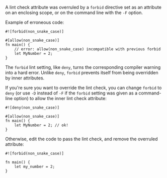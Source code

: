 A lint check attribute was overruled by a `forbid` directive set as an
attribute on an enclosing scope, or on the command line with the `-F` option.

Example of erroneous code:

```compile_fail,E0453
#![forbid(non_snake_case)]

#[allow(non_snake_case)]
fn main() {
    // error: allow(non_snake_case) incompatible with previous forbid
    let MyNumber = 2;
}
```

The `forbid` lint setting, like `deny`, turns the corresponding compiler
warning into a hard error. Unlike `deny`, `forbid` prevents itself from being
overridden by inner attributes.

If you're sure you want to override the lint check, you can change `forbid` to
`deny` (or use `-D` instead of `-F` if the `forbid` setting was given as a
command-line option) to allow the inner lint check attribute:

```
#![deny(non_snake_case)]

#[allow(non_snake_case)]
fn main() {
    let MyNumber = 2; // ok!
}
```

Otherwise, edit the code to pass the lint check, and remove the overruled
attribute:

```
#![forbid(non_snake_case)]

fn main() {
    let my_number = 2;
}
```
